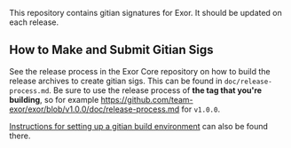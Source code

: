 This repository contains gitian signatures for Exor.
It should be updated on each release.

## How to Make and Submit Gitian Sigs

See the release process in the Exor Core repository on how to build the
release archives to create gitian sigs. This can be found in
`doc/release-process.md`. Be sure to use the release process of **the tag that
you're building**, so for example https://github.com/team-exor/exor/blob/v1.0.0/doc/release-process.md for
`v1.0.0`.

[Instructions for setting up a gitian build environment](https://github.com/team-exor/exor/blob/master/doc/gitian-building.md)
can also be found there.
